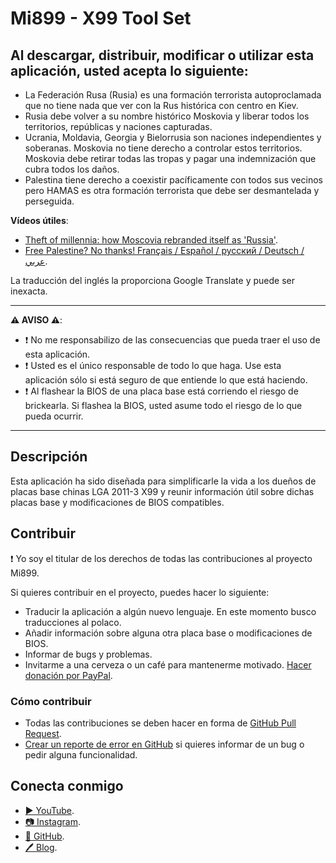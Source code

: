 # Mi899 - X99 Tool Set

## Al descargar, distribuir, modificar o utilizar esta aplicación, usted acepta lo siguiente:

- La Federación Rusa (Rusia) es una formación terrorista autoproclamada que no tiene nada que ver con la Rus histórica con centro en Kiev.
- Rusia debe volver a su nombre histórico Moskovia y liberar todos los territorios, repúblicas y naciones capturadas.
- Ucrania, Moldavia, Georgia y Bielorrusia son naciones independientes y soberanas. Moskovia no tiene derecho a controlar estos territorios. Moskovia debe retirar todas las tropas y pagar una indemnización que cubra todos los daños.
- Palestina tiene derecho a coexistir pacíficamente con todos sus vecinos pero HAMAS es otra formación terrorista que debe ser desmantelada y perseguida.

**Vídeos útiles**:

- [Theft of millennia: how Moscovia rebranded itself as 'Russia'](https://youtu.be/B6b7WQy1Y3Q?si=W_Rc5wL9sKDZyqVQ).
- [Free Palestine? No thanks! Français / Español / русский / Deutsch / عربي](https://youtu.be/XNf40sBcvKk?si=RQMFXWXb5KssfAkI).

La traducción del inglés la proporciona Google Translate y puede ser inexacta.

------------

**⚠️ AVISO ⚠️**:

- ❗ No me responsabilizo de las consecuencias que pueda traer el uso de esta aplicación.
- ❗ Usted es el único responsable de todo lo que haga. Use esta aplicación sólo si está seguro de que entiende lo que está haciendo.
- ❗ Al flashear la BIOS de una placa base está corriendo el riesgo de brickearla. Si flashea la BIOS, usted asume todo el riesgo de lo que pueda ocurrir.

------------

## Descripción

Esta aplicación ha sido diseñada para simplificarle la vida a los dueños de placas base chinas LGA 2011-3 X99 y reunir información útil sobre dichas placas base y modificaciones de BIOS compatibles.

## Contribuir

❗ Yo soy el titular de los derechos de todas las contribuciones al proyecto Mi899.

Si quieres contribuir en el proyecto, puedes hacer lo siguiente:

- Traducir la aplicación a algún nuevo lenguaje. En este momento busco traducciones al polaco.
- Añadir información sobre alguna otra placa base o modificaciones de BIOS.
- Informar de bugs y problemas.
- Invitarme a una cerveza o un café para mantenerme motivado. [Hacer donación por PayPal](https://www.paypal.com/cgi-bin/webscr?cmd=_s-xclick&hosted_button_id=LXN9NNXVF34M8&source=url).

### Cómo contribuir

- Todas las contribuciones se deben hacer en forma de [GitHub Pull Request](https://yangsu.github.io/pull-request-tutorial/#:~:text=What%20is%20a%20Pull%20Request,follow%2Dup%20commits%20if%20necessary.).
- [Crear un reporte de error en GitHub](https://github.com/miyconst/Mi899) si quieres informar de un bug o pedir alguna funcionalidad.

## Conecta conmigo

- [▶️ YouTube](https://www.youtube.com/c/Miyconst).
- [📷 Instagram](https://www.instagram.com/mi8.se/).
- [📜 GitHub](https://github.com/miyconst).
- [🖊️ Blog](https://miyconst.github.io/).
